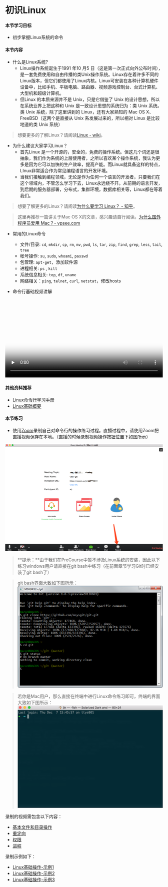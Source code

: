 # 初识Linux

#### 本节学习目标
* 初步掌握Linux系统的命令

#### 本节内容
* 什么是Linux系统?
  * Linux操作系统诞生于1991 年10 月5 日（这是第一次正式向外公布时间），是一套免费使用和自由传播的类Unix操作系统。Linux存在着许多不同的Linux版本，但它们都使用了Linux内核。Linux可安装在各种计算机硬件设备中，比如手机、平板电脑、路由器、视频游戏控制台、台式计算机、大型机和超级计算机。
  * 但Linux 的本质来源并不是 Unix，只是它借鉴了 Unix 的设计思想，所以在系统业界上把这种和 Unix 是一致设计思想的系统归为：类 Unix 系统。类 Unix 系统，除了这里讲到的 Linux，还有大家熟知的 Mac OS X、FreeBSD（这两个是直接从 Unix 系发展过来的，所以相对 Linux 是比较地道的类 Unix 系统）

> 想要更多的了解Linux？请阅读[Linux - wiki](https://zh.wikipedia.org/zh/Linux)。

* 为什么建议大家学习Linux？
  * 首先Linux 是一个开源的，安全的，免费的操作系统。但这几个词还是很抽象，我们作为系统的上层使用者，之所以喜欢某个操作系统，我认为更多是因为它可以加快的生产效率，提高产能。而Linux就具备这样的特点，LInux非常适合作为常见编程语言的开发环境。
  * 当我们接触到编程领域，无论是作为任何一个语言的开发者，只要我们在这个领域内，不管怎么学习下去，Linux永远绕不开。从前期的语言开发，到后期的服务器部署，分布式，集群环境，数据库相关等，Linux都在等着我们。

> 想要了解更多的Linux？请阅读[为什么要学习 Linux？ - 知乎](https://www.zhihu.com/question/20117703)。

> 这里再推荐一篇讲关于Mac OS X的文章，感兴趣请自行阅读。[为什么国外程序员爱用 Mac？- vpsee.com](https://www.vpsee.com/2009/06/why-programmers-love-mac/)

* 常用的Linux命令
  * 文件/目录: `cd`, `mkdir`, `cp`, `rm`, `mv`, `pwd`, `ls`, `tar`, `zip`, `find`, `grep`, `less`, `tail`, `tree`
  * 帐号操作: `su`, `sudo`, `whoami`, `passwd`
  * 包管理: `apt-get`，添加软件源
  * 进程相关:  `ps` , `kill`
  * 系统信息相关: `top`, `df`, `uname`
  * 网络相关：`ping`, `telnet`, `curl`, `netstat`，修改hosts


* 命令行基础视频讲解
<video width="100%" id="video" controls="" preload="none" poster="/assets/linux basic poster.png">
      <source id="mp4" src="/video/Linux命令行基础.mp4" type="video/mp4">
      <p>抱歉，你的浏览器不支持在线视频播放。</p>
</video>

#### 其他资料推荐
* [Linux命令行学习手册](http://happypeter.github.io/LGCB/book/)
* [Linux基础概要](https://www.gitbook.com/book/abcfy2/linux_basic/details)

#### 本节练习
* 使用[Zoom](https://zoom.us/)录制自己对命令行的操作练习过程。直播过程中，请使用Zoom把直播视频保存在本地。（直播的时候录制视频操作按钮位置下如图所示）

![](/assets/recordPosition.png)

> **提示：**由于我们在PreCourse中暂不涉及Linux系统的安装，因此以下练习windows用户请直接在git bash中练习（在前面章节学习Git时已经安装了git bash了）

> git bash界面大致如下图所示：
![](/assets/gitbash.png)

> 若你是Mac用户，那么直接在终端中进行Linux命令练习即可，终端的界面大致如下图所示：
![](/assets/terminalofMac.png)

录制的视频需包含以下内容：
* [基本文件和目录操作](http://happypeter.github.io/LGCB/book/04_file_basics.html)
* [重定向](http://happypeter.github.io/LGCB/book/05_redirection.html)
* [权限](http://happypeter.github.io/LGCB/book/06_bash_perm.html)
* [进程](http://happypeter.github.io/LGCB/book/07_process.html)

录制示例如下：

* [Linux基础操作-示例1
](https://v.qq.com/x/page/e05315d0u8x.html)
* [Linux基础操作-示例2
](https://v.qq.com/x/page/m0528nv12ai.html)
* [Linux基础操作-示例3
](https://v.qq.com/x/page/f0527rk93w3.html)
